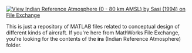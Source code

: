 [![View Indian Reference Atmosphere (0 - 80 km AMSL) by Sasi (1994)  on File Exchange](https://www.mathworks.com/matlabcentral/images/matlab-file-exchange.svg)](https://in.mathworks.com/matlabcentral/fileexchange/81328-indian-reference-atmosphere-0-80-km-amsl-by-sasi-1994)

This is just a repository of MATLAB files related to conceptual design of different kinds of aircraft. If you're here from MathWorks File Exchange, you're looking for the contents of the **ira** (Indian Reference Atmosphere) folder.
